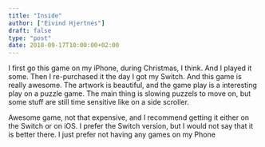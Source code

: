 ```yaml
---
title: "Inside"
author: ["Eivind Hjertnes"]
draft: false
type: "post"
date: 2018-09-17T10:00:00+02:00
---
```


I first go this game on my iPhone, during Christmas, I think. And I
played it some. Then I re-purchased it the day I got my Switch. And this
game is really awesome. The artwork is beautiful, and the game play is a
interesting play on a puzzle game. The main thing is slowing puzzels to
move on, but some stuff are still time sensitive like on a side
scroller.

Awesome game, not that expensive, and I recommend getting it either on
the Switch or on iOS. I prefer the Switch version, but I would not say
that it is better there. I just prefer not having any games on my Phone

